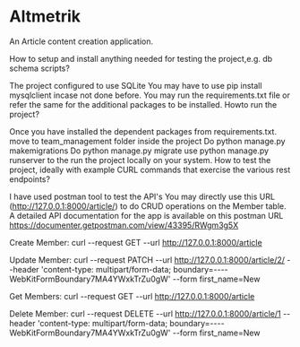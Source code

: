 # Altmetrik

An Article content creation application.

How ​to ​setup ​and ​install ​anything ​needed ​for ​testing ​the ​project, ​e.g. ​db ​schema ​scripts?

The project configured to use SQLite
You may have to use pip install mysqlclient incase not done before.
You may run the requirements.txt file or refer the same for the additional packages to be installed.
How ​to ​run ​the ​project?

Once you have installed the dependent packages from requirements.txt.
move to team_management folder inside the project
Do python manage.py makemigrations
Do python manage.py migrate
use python manage.py runserver to the run the project locally on your system.
How ​to ​test ​the ​project, ​ideally ​with ​example ​CURL ​commands ​that ​exercise ​the ​various rest ​endpoints?

I have used postman tool to test the API's
You may directly use this URL (http://127.0.0.1:8000/article/) to do CRUD operations on the Member table.
A detailed API documentation for the app is available on this postman URL https://documenter.getpostman.com/view/43395/RWgm3g5X

Create Member: curl --request GET 
--url http://127.0.0.1:8000/article

Update Member: curl --request PATCH 
--url http://127.0.0.1:8000/article/2/ 
--header 'content-type: multipart/form-data; boundary=----WebKitFormBoundary7MA4YWxkTrZu0gW' 
--form first_name=New

Get Members: curl --request GET 
--url http://127.0.0.1:8000/article

Delete Member: curl --request DELETE 
--url http://127.0.0.1:8000/article/1 
--header 'content-type: multipart/form-data; boundary=----WebKitFormBoundary7MA4YWxkTrZu0gW' 
--form first_name=New
